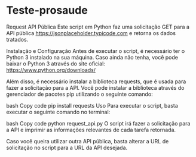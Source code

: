 # Teste-prosaude

Request API Pública
Este script em Python faz uma solicitação GET para a API pública https://jsonplaceholder.typicode.com e retorna os dados tratados.

Instalação e Configuração
Antes de executar o script, é necessário ter o Python 3 instalado na sua máquina. Caso ainda não tenha, você pode baixar o Python 3 através do site oficial: https://www.python.org/downloads/

Além disso, é necessário instalar a biblioteca requests, que é usada para fazer a solicitação para a API. Você pode instalar a biblioteca através do gerenciador de pacotes pip utilizando o seguinte comando:

bash
Copy code
pip install requests
Uso
Para executar o script, basta executar o seguinte comando no terminal:

bash
Copy code
python request_api.py
O script irá fazer a solicitação para a API e imprimir as informações relevantes de cada tarefa retornada.

Caso você queira utilizar outra API pública, basta alterar a URL de solicitação no script para a URL da API desejada.
